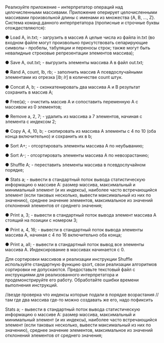 Реализуйте приложение – интерпретатор операций над целочисленными массивами.
Приложение оперирует целочисленными массивами произвольной длины с именами из
множества {A, B, …, Z}. Система команд данного интерпретатора (прописные и
строчные буквы отождествляются):

● Load A, in.txt; - загрузить в массив A целые числа из файла in.txt (во входном
файле могут произвольно присутствовать сепарирующие символы - пробелы,
табуляции и переносы строк; также могут быть невалидные строковые
репрезентации элементов массива);

● Save A, out.txt; - выгрузить элементы массива A в файл out.txt;

● Rand A, count, lb, rb; - заполнить массив A псевдослучайными элементами из
отрезка [𝑙𝑏; 𝑙𝑟] в количестве count штук.

● Concat A, b; - сконкатенировать два массива A и B результат сохранить в
массив A;

● Free(a); - очистить массив А и сопоставить переменную A с массивом из 0
элементов;

● Remove a, 2, 7; - удалить из массива a 7 элементов, начиная с элемента с
индексом 2;

● Copy A, 4, 10, b; - скопировать из массива А элементы с 4 по 10 (оба конца
включительно) и сохранить их в b;

● Sort A+; - отсортировать элементы массива A по неубыванию;

● Sort A-; - отсортировать элементы массива A по невозрастанию;

● Shuffle A; - переставить элементы массива в псевдослучайном порядке;

● Stats a; - вывести в стандартный поток вывода статистическую информацию
о массиве A: размер массива, максимальный и минимальный элемент (и их
индексы), наиболее часто встречающийся элемент (если таковых несколько,
вывести максимальный из них по значению), среднее значение элементов,
максимальное из значений отклонений элементов от среднего значения;

● Print a, 3; - вывести в стандартный поток вывода элемент массива A стоящий
на позиции с номером 3;

● Print a, 4, 16; - вывести в стандартный поток вывода элементы массива A,
начиная с 4 по 16 включительно оба конца;

● Print a, all; - вывести в стандартный поток вывод все элементы массива A.
Индексирование в массивах начинается с 0. 

Для сортировки массивов и реализации
инструкции Shuffle используйте стандартную функцию qsort, свои реализации
алгоритмов сортировки не допускаются. Предоставьте текстовый файл с инструкциями
для реализованного интерпретатора и продемонстрируйте его работу. Обработайте
ошибки времени выполнения инструкций.

//везде проверка что индексы которые подали в порядке возрастания
//там где два массива где-то можно создавать же его, надо пофиксить

Stats a; - вывести в стандартный поток вывода статистическую информацию
о массиве A: размер массива, максимальный и минимальный элемент (и их
индексы), наиболее часто встречающийся элемент (если таковых несколько,
вывести максимальный из них по значению), среднее значение элементов,
максимальное из значений отклонений элементов от среднего значения;